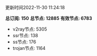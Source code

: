 更新时间2022-11-30 11:24:18

**总订阅: 150**
**总节点: 12885**
**有效节点: 6783**
- v2ray节点: 5305
- ssr节点: 138
- ss节点: 176
- trojan节点: 1164
